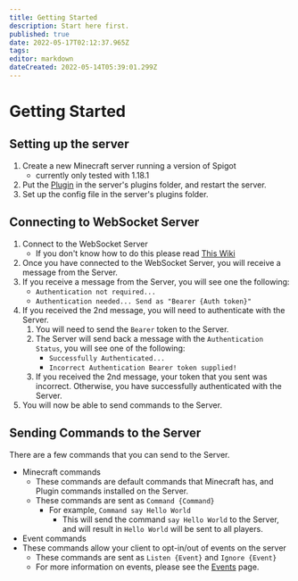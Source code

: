 ```yaml
---
title: Getting Started
description: Start here first.
published: true
date: 2022-05-17T02:12:37.965Z
tags: 
editor: markdown
dateCreated: 2022-05-14T05:39:01.299Z
---
```


# Getting Started

## Setting up the server

1. Create a new Minecraft server running a version of Spigot
   - currently only tested with 1.18.1
2. Put the [Plugin](https://github.com/KK964/Minecraft_Websocket_Intergration/) in the server's plugins folder, and restart the server.
3. Set up the config file in the server's plugins folder.

## Connecting to WebSocket Server

1. Connect to the WebSocket Server
   - If you don't know how to do this please read [This Wiki](https://en.wikipedia.org/wiki/WebSocket)
2. Once you have connected to the WebSocket Server, you will receive a message from the Server.
3. If you receive a message from the Server, you will see one the following:
   - `Authentication not required...`
   - `Authentication needed... Send as "Bearer {Auth token}"`
4. If you received the 2nd message, you will need to authenticate with the Server.
   1. You will need to send the `Bearer` token to the Server.
   2. The Server will send back a message with the `Authentication Status`, you will see one of the following:
      - `Successfully Authenticated...`
      - `Incorrect Authentication Bearer token supplied!`
   3. If you received the 2nd message, your token that you sent was incorrect.
      Otherwise, you have successfully authenticated with the Server.
5. You will now be able to send commands to the Server.

## Sending Commands to the Server

There are a few commands that you can send to the Server.

- Minecraft commands
  - These commands are default commands that Minecraft has, and Plugin commands installed on the Server.
  - These commands are sent as `Command {Command}`
    - For example, `Command say Hello World`
      - This will send the command `say Hello World` to the Server, and will result in `Hello World` will be sent to all players.
- Event commands
- These commands allow your client to opt-in/out of events on the server
  - These commands are sent as `Listen {Event}` and `Ignore {Event}`
  - For more information on events, please see the [Events](/integrated-games/minecraft/events) page.
